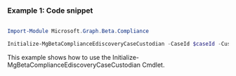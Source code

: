### Example 1: Code snippet

```powershell

Import-Module Microsoft.Graph.Beta.Compliance

Initialize-MgBetaComplianceEdiscoveryCaseCustodian -CaseId $caseId -CustodianId $custodianId

```
This example shows how to use the Initialize-MgBetaComplianceEdiscoveryCaseCustodian Cmdlet.


